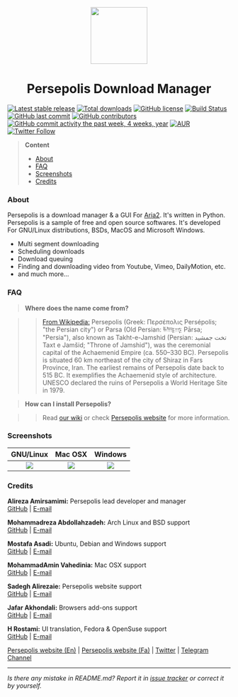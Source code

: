 <p align="center">
  <img src="27415805-6673a3c4-571e-11e7-86bc-9c91e338b0e2.png" width="128px"/>
</p>
<h1 align="center">Persepolis Download Manager</h1>

[![Latest stable release](https://img.shields.io/github/release/persepolisdm/persepolis.svg?maxAge=3600)](https://github.com/persepolisdm/persepolis/releases) [![Total downloads](https://img.shields.io/github/downloads/persepolisdm/persepolis/total.svg)](https://github.com/persepolisdm/persepolis) [![GitHub license](https://img.shields.io/github/license/persepolisdm/persepolis.svg)](https://github.com/persepolisdm/persepolis/blob/master/LICENSE) [![Build Status](https://travis-ci.org/persepolisdm/persepolis.svg?branch=master)](https://travis-ci.org/persepolisdm/persepolis) [![GitHub last commit](https://img.shields.io/github/last-commit/persepolisdm/persepolis.svg)](https://github.com/persepolisdm/persepolis/commits/master) [![GitHub contributors](https://img.shields.io/github/contributors/persepolisdm/persepolis.svg)](https://github.com/persepolisdm/persepolis/graphs/contributors) [![GitHub commit activity the past week, 4 weeks, year](https://img.shields.io/github/commit-activity/y/persepolisdm/persepolis.svg)](https://github.com/persepolisdm/persepolis/commits/master) [![AUR](https://img.shields.io/aur/version/persepolis.svg)](https://aur.archlinux.org/packages/persepolis) [![Twitter Follow](https://img.shields.io/twitter/follow/persepolisdm.svg?style=social&label=Follow)](https://twitter.com/persepolisdm)

> **Content**  
> - [About](https://github.com/persepolisdm/persepolis/README.md#about)  
> - [FAQ](https://github.com/persepolisdm/persepolis/README.md#faq)  
> - [Screenshots](https://github.com/persepolisdm/persepolis/README.md#screenshots)  
> - [Credits](https://github.com/persepolisdm/persepolis/README.md#credits)  

### **About**
Persepolis is a download manager & a GUI For [Aria2](https://github.com/aria2/aria2). It's written in Python. Persepolis is a sample of free and open source softwares. It's developed For GNU/Linux distributions, BSDs, MacOS and Microsoft Windows.  
- Multi segment downloading
- Scheduling downloads
- Download queuing
- Finding and downloading video from Youtube, Vimeo, DailyMotion, etc.  
- and much more...

### **FAQ**
> **Where does the name come from?**

> > [From Wikipedia:](https://en.wikipedia.org/wiki/Persepolis) Persepolis (Greek: Περσέπολις Persépolis; "the Persian city") or Parsa (Old Persian: 𐎱𐎠𐎼𐎿 Pārsa; "Persia"), 
also known as Takht-e-Jamshid (Persian: تخت جمشيد‎‎ Taxt e Jamšid; "Throne of Jamshid"),
was the ceremonial capital of the Achaemenid Empire (ca. 550–330 BC).
Persepolis is situated 60 km northeast of the city of Shiraz in Fars Province, Iran. The earliest remains of Persepolis date back to 515 BC. 
It exemplifies the Achaemenid style of architecture. UNESCO declared the ruins of Persepolis a World Heritage Site in 1979.

> **How can I install Persepolis?**

> > Read [our wiki](https://github.com/persepolisdm/persepolis/wiki) or check [Persepolis website](https://persepolisdm.github.io) for more information.


### **Screenshots**

|GNU/Linux|Mac OSX|Windows|  
|:---:|:---:|:---:|  
|![](https://persepolisdm.github.io/img/screen/persepolis.png)|![](https://persepolisdm.github.io/img/screen/mac.png)|![](https://persepolisdm.github.io/img/screen/windows.png)|

### Credits

**Alireza Amirsamimi:** Persepolis lead developer and manager  
[GitHub](https://github.com/alireza-amirsamimi) | [E-mail](alireza.amirsamimi@ubuntu.ir)

**Mohammadreza Abdollahzadeh:** Arch Linux and BSD support  
[GitHub](https://github.com/morealaz) | [E-mail](morealaz@gmail.com)

**Mostafa Asadi:** Ubuntu, Debian and Windows support  
[GitHub](https://github.com/mostafaasadi) | [E-mail](mostafaasadi73@gmail.com)

**MohammadAmin Vahedinia:** Mac OSX support  
[GitHub](https://github.com/Mr0Null) | [E-mail](persepolisdm@vahedinia.me)

**Sadegh Alirezaie:** Persepolis website support  
[GitHub](https://github.com/Alirezaies) | [E-mail](sadegh@webgo.ir)

**Jafar Akhondali:** Browsers add-ons support  
[GitHub](https://github.com/JafarAkhondali) | [E-mail](jafar.akhondali@yahoo.com)

**H Rostami:** UI translation, Fedora & OpenSuse support  
[GitHub](https://github.com/hayyan71) | [E-mail](hayyan71@yahoo.com)

[Persepolis website (En)](https://persepolisdm.github.io/) | [Persepolis website (Fa)](https://persepolisdm.github.io/fa) | [Twitter](https://twitter.com/persepolisdm) | [Telegram Channel](https://telegram.me/persepolisdm)

---
_Is there any mistake in README.md? Report it in [issue tracker](https://github.com/persepolisdm/persepolis/issues) or correct it by yourself._

